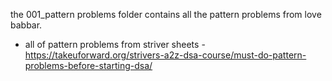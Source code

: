 the 001_pattern problems folder contains all the pattern problems from love babbar.

- all of pattern problems from striver sheets - https://takeuforward.org/strivers-a2z-dsa-course/must-do-pattern-problems-before-starting-dsa/